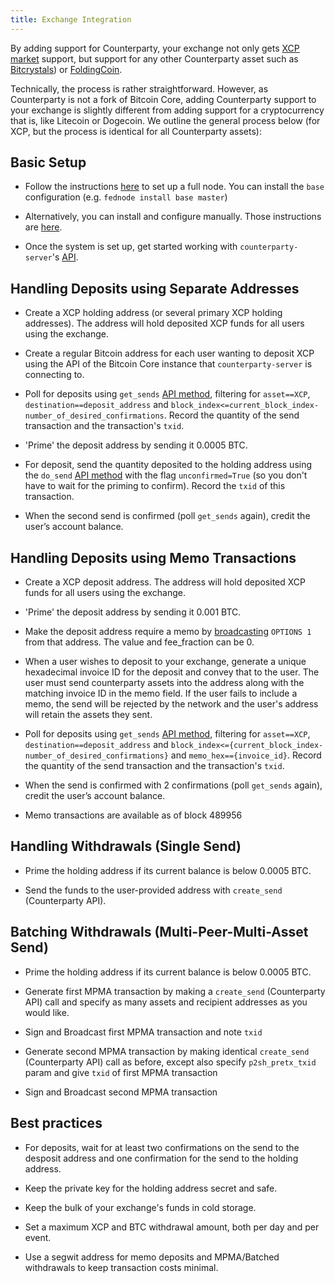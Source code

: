 ```yaml
---
title: Exchange Integration
---
```


By adding support for Counterparty, your exchange not only gets [XCP market](http://coinmarketcap.com/currencies/counterparty/) support, but support for any other Counterparty asset such as [Bitcrystals](http://coinmarketcap.com/assets/bitcrystals/)) or [FoldingCoin](https://coinmarketcap.com/currencies/foldingcoin/).

Technically, the process is rather straightforward. However, as Counterparty is not a fork of Bitcoin Core, adding Counterparty support to your exchange is slightly different from adding support for a cryptocurrency that is, like Litecoin or Dogecoin.  We outline the general process below (for XCP, but the process is identical for all Counterparty assets):

## Basic Setup

- Follow the instructions [here](http://counterparty.io/docs/federated_node/) to set up a full node. You can install the `base` configuration (e.g. `fednode install base master`)

- Alternatively, you can install and configure manually. Those instructions are [here](https://github.com/CounterpartyXCP/counterparty-lib/blob/develop/README.md#manual-installation).

- Once the system is set up, get started working with `counterparty-server`'s [API](../develop/api/api.md).


## Handling Deposits using Separate Addresses

- Create a XCP holding address (or several primary XCP holding addresses). The address will hold deposited XCP funds for all users using the exchange.

- Create a regular Bitcoin address for each user wanting to deposit XCP using the API of the Bitcoin Core instance that `counterparty-server` is connecting to.

- Poll for deposits using `get_sends` [API method](../develop/api/api.md), filtering for `asset==XCP`, `destination==deposit_address` and `block_index<=current_block_index-number_of_desired_confirmations`. Record the quantity of the send transaction and the transaction's `txid`.

- 'Prime' the deposit address by sending it 0.0005 BTC.

- For deposit, send the quantity deposited to the holding address using the `do_send` [API method](../develop/api/api.md) with the flag `unconfirmed=True` (so you don't have to wait for the priming to confirm). Record the `txid` of this transaction.

- When the second send is confirmed (poll `get_sends` again), credit the user’s account balance.


## Handling Deposits using Memo Transactions

- Create a XCP deposit address. The address will hold deposited XCP funds for all users using the exchange.

- 'Prime' the deposit address by sending it 0.001 BTC.

- Make the deposit address require a memo by [broadcasting](../develop/api/api.md#create_broadcast) `OPTIONS 1` from that address.  The value and fee_fraction can be 0.

- When a user wishes to deposit to your exchange, generate a unique hexadecimal invoice ID for the deposit and convey that to the user.  The user must send counterparty assets into the address along with the matching invoice ID in the memo field.  If the user fails to include a memo, the send will be rejected by the network and the user's address will retain the assets they sent.

- Poll for deposits using `get_sends` [API method](../develop/api/api.md), filtering for `asset==XCP`, `destination==deposit_address` and `block_index<={current_block_index-number_of_desired_confirmations}` and `memo_hex=={invoice_id}`. Record the quantity of the send transaction and the transaction's `txid`.

- When the send is confirmed with 2 confirmations (poll `get_sends` again), credit the user’s account balance.

- Memo transactions are available as of block 489956

## Handling Withdrawals (Single Send)

- Prime the holding address if its current balance is below 0.0005 BTC.

- Send the funds to the user-provided address with `create_send` (Counterparty API).

## Batching Withdrawals (Multi-Peer-Multi-Asset Send)

- Prime the holding address if its current balance is below 0.0005 BTC.

- Generate first MPMA transaction by making a `create_send` (Counterparty API) call and specify as many assets and recipient addresses as you would like.

- Sign and Broadcast first MPMA transaction and note `txid`

- Generate second MPMA transaction by making identical `create_send` (Counterparty API) call as before, except also specify `p2sh_pretx_txid` param and give `txid` of first MPMA transaction

- Sign and Broadcast second MPMA transaction

## Best practices

- For deposits, wait for at least two confirmations on the send to the desposit address and one confirmation for the send to the holding address.

- Keep the private key for the holding address secret and safe.

- Keep the bulk of your exchange's funds in cold storage.

- Set a maximum XCP and BTC withdrawal amount, both per day and per event.

- Use a segwit address for memo deposits and MPMA/Batched withdrawals to keep transaction costs minimal.
